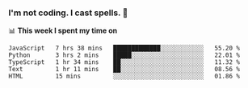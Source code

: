 ### I'm not coding. I cast spells. 🎩

📊 **This week I spent my time on**
<!--START_SECTION:waka-->
```text
JavaScript   7 hrs 38 mins   █████████████░░░░░░░░░░░░   55.20 % 
Python       3 hrs 2 mins    █████░░░░░░░░░░░░░░░░░░░░   22.01 % 
TypeScript   1 hr 34 mins    ██░░░░░░░░░░░░░░░░░░░░░░░   11.32 % 
Text         1 hr 11 mins    ██░░░░░░░░░░░░░░░░░░░░░░░   08.56 % 
HTML         15 mins         ░░░░░░░░░░░░░░░░░░░░░░░░░   01.86 %
```
<!--END_SECTION:waka-->
